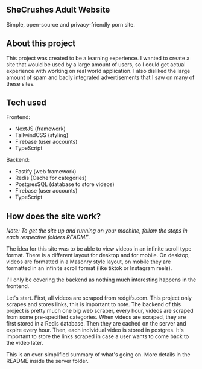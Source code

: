 ## SheCrushes Adult Website

Simple, open-source and privacy-friendly porn site.

## About this project

This project was created to be a learning experience. I wanted to create a site that would be used by a large amount of users, so I could get actual experience with working on real world application. I also disliked the large amount of spam and badly integrated advertisements that I saw on many of these sites.

## Tech used

Frontend:

- NextJS (framework)
- TailwindCSS (styling)
- Firebase (user accounts)
- TypeScript

Backend:

- Fastify (web framework)
- Redis (Cache for categories)
- PostgresSQL (database to store videos)
- Firebase (user accounts)
- TypeScript

## How does the site work?

_Note: To get the site up and running on your machine, follow the steps in each respective folders README_.

The idea for this site was to be able to view videos in an infinite scroll type format. There is a different layout for desktop and for mobile. On desktop, videos are formatted in a Masonry style layout, on mobile they are formatted in an infinite scroll format (like tiktok or Instagram reels).

I'll only be covering the backend as nothing much interesting happens in the frontend.

Let's start. First, all videos are scraped from redgifs.com. This project only scrapes and stores links, this is important to note. The backend of this project is pretty much one big web scraper, every hour, videos are scraped from some pre-specified categories. When videos are scraped, they are first stored in a Redis database. Then they are cached on the server and expire every hour. Then, each individual video is stored in postgres. It's important to store the links scraped in case a user wants to come back to the video later.

This is an over-simplified summary of what's going on. More details in the README inside the server folder.

